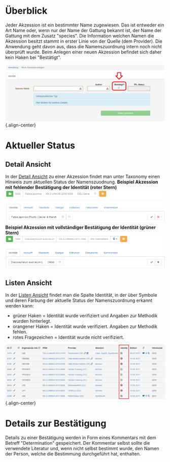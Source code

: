 <!-- TITLE: Identity Verification -->
<!-- SUBTITLE: A quick summary of Identity Verification -->

# Überblick
Jeder Akzession ist ein bestimmter Name zugewiesen. Das ist entweder ein Art Name oder, wenn nur der Name der Gattung bekannt ist, der Name der Gattung mit dem Zusatz "species". Die Information welchen Namen die Akzession besitzt stammt in erster Linie von der Quelle (dem Provider). Die Anwendung geht davon aus, dass die Namenszuordnung intern noch nicht überprüft wurde. Beim Anlegen einer neuen Akzession befindet sich daher kein Haken bei "Bestätigt".

![Optionverifiziert](/uploads/nicklab/optionverifiziert.png "Optionverifiziert"){.align-center}
# Aktueller Status
## Detail Ansicht
In der [Detail Ansicht](/nick-lab/accession-detail-view) zu einer Akzession findet man unter Taxonomy einen Hinweis zum aktuellen Status der Namenszuodnung.
**Beispiel Akzession mit fehlender Bestätigung der Identität (roter Stern)**
![Collmngmnt Identity Short Eg Nocuration](/uploads/collection/collmngmnt-identity-short-eg-nocuration.png "Collmngmnt Identity Short Eg Nocuration")
**Beispiel Akzession mit vollständiger Bestätigung der Identität (grüner Stern)**
![Collmngmnt Identity Short Eg Curationok](/uploads/collection/collmngmnt-identity-short-eg-curationok.png "Collmngmnt Identity Short Eg Curationok")
## Listen Ansicht
In der [Listen Ansicht](/nick-lab/accession-list-view) findet man die Spalte Identität, in der über Symbole und deren Färbung der aktuelle Status der Namenszuordnung erkannt werden kann:
* grüner Haken = Identität wurde verifiziert und Angaben zur Methodik wurden hinterlegt.
* orangener Haken = Identität wurde verifiziert. Angaben zur Methodik fehlen.
* rotes Fragezeichen = Identität wurde nicht verifiziert.

![Statusverificationlistview](/uploads/nicklab/statusverificationlistview.png "Statusverificationlistview"){.align-center}
# Details zur Bestätigung
Details zu einer Bestätigung werden in Form eines Kommentars mit dem Betreff "Determination" gespeichert. Der Kommentar selbst sollte die verwendete Literatur und, wenn nicht selbst bestimmt wurde, den Namen der Person, welche die Bestimmung durchgeführt hat, enthalten.